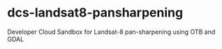# dcs-landsat8-pansharpening
Developer Cloud Sandbox for Landsat-8 pan-sharpening using OTB and GDAL
